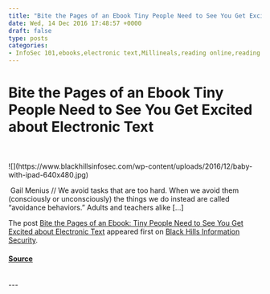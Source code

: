 ```yaml
---
title: "Bite the Pages of an Ebook Tiny People Need to See You Get Excited about Electronic Text"
date: Wed, 14 Dec 2016 17:48:57 +0000
draft: false
type: posts
categories: 
- InfoSec 101,ebooks,electronic text,Millineals,reading online,reading with children,reading with kids,tiny people
---
```

# Bite the Pages of an Ebook Tiny People Need to See You Get Excited about Electronic Text

<br/>

<br/>
![](https://www.blackhillsinfosec.com/wp-content/uploads/2016/12/baby-with-ipad-640x480.jpg)

 Gail Menius // We avoid tasks that are too hard. When we avoid them (consciously or unconsciously) the things we do instead are called “avoidance behaviors.” Adults and teachers alike \[…\]

The post [Bite the Pages of an Ebook: Tiny People Need to See You Get Excited about Electronic Text](https://www.blackhillsinfosec.com/bite-pages-ebook-tiny-people-need-see-get-excited-electronic-text/) appeared first on [Black Hills Information Security](https://www.blackhillsinfosec.com).

#### [Source](https://www.blackhillsinfosec.com/bite-pages-ebook-tiny-people-need-see-get-excited-electronic-text/)

<br/>
---
